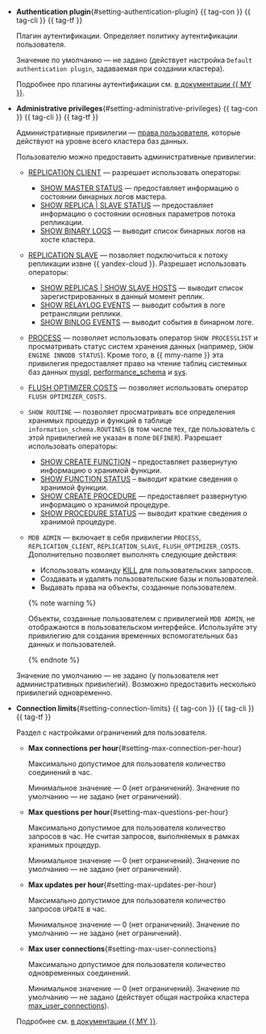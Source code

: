 - **Authentication plugin**{#setting-authentication-plugin} {{ tag-con }} {{ tag-cli }} {{ tag-tf }}

  Плагин аутентификации. Определяет политику аутентификации пользователя.

  Значение по умолчанию — не задано (действует настройка `Default authentication plugin`, задаваемая при создании кластера).

  Подробнее про плагины аутентификации см. [в документации {{ MY }}](https://dev.mysql.com/doc/refman/8.0/en/pluggable-authentication.html).

- **Administrative privileges**{#setting-administrative-privileges} {{ tag-con }} {{ tag-cli }} {{ tag-tf }}

  Административные привилегии — [права пользователя](../../managed-mysql/concepts/user-rights.md), которые действуют на уровне всего кластера баз данных.

  Пользователю можно предоставить административные привилегии:

  - [REPLICATION CLIENT](https://dev.mysql.com/doc/refman/8.0/en/privileges-provided.html#priv_replication-client) — разрешает использовать операторы:

    - [SHOW MASTER STATUS](https://dev.mysql.com/doc/refman/8.0/en/show-master-status.html) — предоставляет информацию о состоянии бинарных логов мастера.
    - [SHOW REPLICA | SLAVE STATUS](https://dev.mysql.com/doc/refman/8.0/en/show-replica-status.html) — предоставляет информацию о состоянии основных параметров потока репликации.
    - [SHOW BINARY LOGS](https://dev.mysql.com/doc/refman/8.0/en/show-binary-logs.html) — выводит список бинарных логов на хосте кластера.

  - [REPLICATION SLAVE](https://dev.mysql.com/doc/refman/8.0/en/privileges-provided.html#priv_replication-slave) — позволяет подключиться к потоку репликации извне {{ yandex-cloud }}. Разрешает использовать операторы:

    - [SHOW REPLICAS | SHOW SLAVE HOSTS](https://dev.mysql.com/doc/refman/8.0/en/show-replicas.html) — выводит список зарегистрированных в данный момент реплик.
    - [SHOW RELAYLOG EVENTS](https://dev.mysql.com/doc/refman/8.0/en/show-relaylog-events.html) — выводит события в логе ретрансляции реплики.
    - [SHOW BINLOG EVENTS](https://dev.mysql.com/doc/refman/8.0/en/show-binlog-events.html) — выводит события в бинарном логе.

  - [PROCESS](https://dev.mysql.com/doc/refman/8.0/en/privileges-provided.html#priv_process) — позволяет использовать оператор `SHOW PROCESSLIST` и просматривать статус систем хранения данных (например, `SHOW ENGINE INNODB STATUS`). Кроме того, в {{ mmy-name }} эта привилегия предоставляет право на чтение таблиц системных баз данных [mysql](https://dev.mysql.com/doc/refman/8.0/en/system-schema.html), [performance_schema](https://dev.mysql.com/doc/refman/8.0/en/performance-schema.html) и [sys](https://dev.mysql.com/doc/refman/8.0/en/sys-schema.html).

  - [FLUSH OPTIMIZER COSTS](https://dev.mysql.com/doc/refman/8.0/en/privileges-provided.html#priv_flush-optimizer-costs) — позволяет использовать оператор `FLUSH OPTIMIZER_COSTS`.

  - `SHOW ROUTINE` — позволяет просматривать все определения хранимых процедур и функций в таблице `information_schema.ROUTINES` (в том числе тех, где пользователь с этой привилегией не указан в поле `DEFINER`). Разрешает использовать операторы:

    - [SHOW CREATE FUNCTION](https://dev.mysql.com/doc/refman/8.0/en/show-create-function.html) – предоставляет развернутую информацию о хранимой функции.
    - [SHOW FUNCTION STATUS](https://dev.mysql.com/doc/refman/8.0/en/show-function-status.html) – выводит краткие сведения о хранимой функции.
    - [SHOW CREATE PROCEDURE](https://dev.mysql.com/doc/refman/8.0/en/show-create-procedure.html) — предоставляет развернутую информацию о хранимой процедуре.
    - [SHOW PROCEDURE STATUS](https://dev.mysql.com/doc/refman/8.0/en/show-procedure-status.html) — выводит краткие сведения о хранимой процедуре.

  - `MDB ADMIN` — включает в себя привилегии `PROCESS`, `REPLICATION_CLIENT`, `REPLICATION_SLAVE`, `FLUSH_OPTIMIZER_COSTS`. Дополнительно позволяет выполнять следующие действия:

    - Использовать команду [KILL](https://dev.mysql.com/doc/refman/8.0/en/kill.html) для пользовательских запросов.
    - Создавать и удалять пользовательские базы и пользователей.
    - Выдавать права на объекты, созданные пользователем.

    {% note warning %}

    Объекты, созданные пользователем с привилегией `MDB ADMIN`, не отображаются в пользовательском интерфейсе. Используйте эту привилегию для создания временных вспомогательных баз данных и пользователей.

    {% endnote %}

  Значение по умолчанию — не задано (у пользователя нет административных привилегий). Возможно предоставить несколько привилегий одновременно.

- **Connection limits**{#setting-connection-limits} {{ tag-con }} {{ tag-cli }} {{ tag-tf }}

  Раздел с настройками ограничений для пользователя.

  - **Max connections per hour**{#setting-max-connection-per-hour}
  
    Максимально допустимое для пользователя количество соединений в час.

    Минимальное значение — 0 (нет ограничений).
    Значение по умолчанию — не задано (нет ограничений).

  - **Max questions per hour**{#setting-max-questions-per-hour}
  
    Максимально допустимое для пользователя количество запросов в час. Не считая запросов, выполняемых в рамках хранимых процедур.

    Минимальное значение — 0 (нет ограничений).
    Значение по умолчанию — не задано (нет ограничений).

  - **Max updates per hour**{#setting-max-updates-per-hour}
  
    Максимально допустимое для пользователя количество запросов `UPDATE` в час.

    Минимальное значение — 0 (нет ограничений).
    Значение по умолчанию — не задано (нет ограничений).

  - **Max user connections**{#setting-max-user-connections}
  
    Максимально допустимое для пользователя количество одновременных соединений.

    Минимальное значение — 0 (нет ограничений).
    Значение по умолчанию — не задано (действует общая настройка кластера [max_user_connections](https://dev.mysql.com/doc/refman/8.0/en/server-system-variables.html#sysvar_max_user_connections)).

  Подробнее см. [в документации {{ MY }}](https://dev.mysql.com/doc/refman/8.0/en/user-resources.html).
